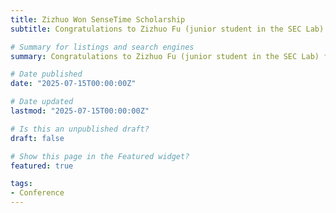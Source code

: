 ```yaml
---
title: Zizhuo Won SenseTime Scholarship
subtitle: Congratulations to Zizhuo Fu (junior student in the SEC Lab) for winning the prestigious SenseTime Scholarship. Zizhuo joined the SEC Lab since his sophomore year and will continue to pursue his PhD degree under the joint supervision of Prof. Runsheng Wang and me.

# Summary for listings and search engines
summary: Congratulations to Zizhuo Fu (junior student in the SEC Lab) for winning the prestigious SenseTime Scholarship. Zizhuo joined the SEC Lab since his sophomore year and will continue to pursue his PhD degree under the joint supervision of Prof. Runsheng Wang and me.

# Date published
date: "2025-07-15T00:00:00Z"

# Date updated
lastmod: "2025-07-15T00:00:00Z"

# Is this an unpublished draft?
draft: false

# Show this page in the Featured widget?
featured: true

tags:
- Conference
---
```

